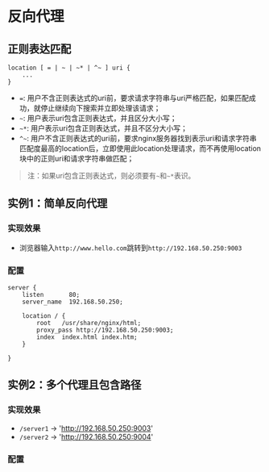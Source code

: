 # 反向代理



## 正则表达匹配

```
location [ = | ~ | ~* | ^~ ] uri {
	...
}
```

* `=`: 用户不含正则表达式的uri前，要求请求字符串与uri严格匹配，如果匹配成功，就停止继续向下搜索并立即处理该请求；
* `~`: 用户表示uri包含正则表达式，并且区分大小写；
* `~*`: 用户表示uri包含正则表达式，并且不区分大小写；
* `^~`: 用户不含正则表达式的uri前，要求nginx服务器找到表示uri和请求字符串匹配度最高的location后，立即使用此location处理请求，而不再使用location块中的正则uri和请求字符串做匹配；
> 注：如果uri包含正则表达式，则必须要有`~`和`~*`表识。





## 实例1：简单反向代理

### 实现效果

* 浏览器输入`http://www.hello.com`跳转到`http://192.168.50.250:9003`



### 配置

```
server {
    listen       80; 
    server_name  192.168.50.250;

    location / { 
        root   /usr/share/nginx/html;
        proxy_pass http://192.168.50.250:9003;
        index  index.html index.htm;
    }   

}
```



## 实例2：多个代理且包含路径

### 实现效果

* `/server1` -> 'http://192.168.50.250:9003'
* `/server2` -> 'http://192.168.50.250:9004'



### 配置

